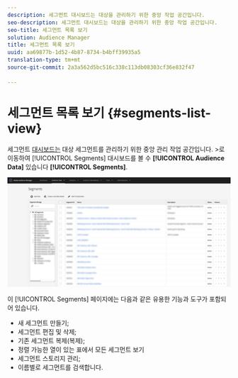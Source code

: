 ```yaml
---
description: 세그먼트 대시보드는 대상을 관리하기 위한 중앙 작업 공간입니다.
seo-description: 세그먼트 대시보드는 대상을 관리하기 위한 중앙 작업 공간입니다.
seo-title: 세그먼트 목록 보기
solution: Audience Manager
title: 세그먼트 목록 보기
uuid: aa69877b-1d52-4b87-8734-b4bff39935a5
translation-type: tm+mt
source-git-commit: 2a3a562d5bc516c338c113db08303cf36e832f47

---
```



# 세그먼트 목록 보기 {#segments-list-view}

세그먼트 [대시보드는](https://bank.demdex.com/portal/Segments/SegmentBuilder.ddx#list) 대상 세그먼트를 관리하기 위한 중앙 관리 작업 공간입니다. >로 이동하여 [!UICONTROL Segments] 대시보드를 볼 수 **[!UICONTROL Audience Data]** 있습니다 **[!UICONTROL Segments]**.

![segments-dashboard](assets/segments-dashboard.png)

이 [!UICONTROL Segments] 페이지에는 다음과 같은 유용한 기능과 도구가 포함되어 있습니다.

* 새 세그먼트 만들기;
* 세그먼트 편집 및 삭제;
* 기존 세그먼트 복제(복제);
* 정렬 가능한 열이 있는 표에서 모든 세그먼트 보기
* 세그먼트 스토리지 관리;
* 이름별로 세그먼트를 검색합니다.
